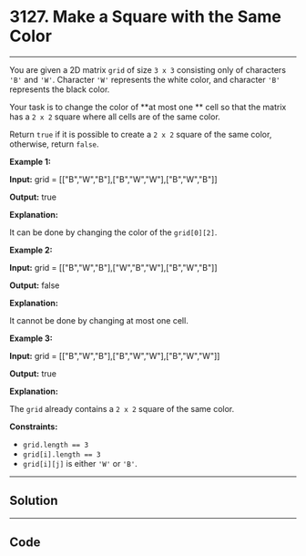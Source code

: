 # 3127. Make a Square with the Same Color

---

You are given a 2D matrix `grid` of size `3 x 3` consisting only of characters `'B'` and `'W'`. Character `'W'` represents the white color, and character `'B'` represents the black color.

Your task is to change the color of **at most one ** cell so that the matrix has a `2 x 2` square where all cells are of the same color.

Return `true` if it is possible to create a `2 x 2` square of the same color, otherwise, return `false`.

 

**Example 1:**

 

 

 

 

 

 

 

 

 

**Input:** grid = [["B","W","B"],["B","W","W"],["B","W","B"]]

**Output:** true

**Explanation:**

It can be done by changing the color of the `grid[0][2]`.

**Example 2:**

 

 

 

 

 

 

 

 

 

**Input:** grid = [["B","W","B"],["W","B","W"],["B","W","B"]]

**Output:** false

**Explanation:**

It cannot be done by changing at most one cell.

**Example 3:**

 

 

 

 

 

 

 

 

 

**Input:** grid = [["B","W","B"],["B","W","W"],["B","W","W"]]

**Output:** true

**Explanation:**

The `grid` already contains a `2 x 2` square of the same color.

 

**Constraints:**

  * `grid.length == 3`
  * `grid[i].length == 3`
  * `grid[i][j]` is either `'W'` or `'B'`.

---

## Solution



---

## Code
```python


```